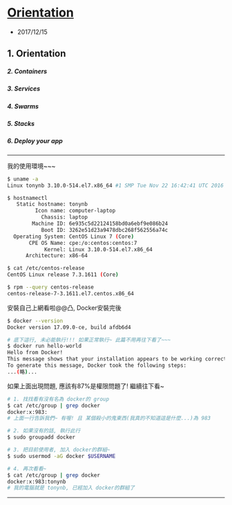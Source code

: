 # [Orientation]((https://docs.docker.com/get-started/))
- 2017/12/15

## 1. Orientation 
##### 2. Containers 
##### 3. Services
##### 4. Swarms 
##### 5. Stacks 
##### 6. Deploy your app

---

我的使用環境~~~
```sh
$ uname -a
Linux tonynb 3.10.0-514.el7.x86_64 #1 SMP Tue Nov 22 16:42:41 UTC 2016 x86_64 x86_64 x86_64 GNU/Linux

$ hostnamectl
   Static hostname: tonynb
         Icon name: computer-laptop
           Chassis: laptop
        Machine ID: 6e935c5d22124158bd0a6ebf9e086b24
           Boot ID: 3262e51d23a9478dbc268f562556a74c
  Operating System: CentOS Linux 7 (Core)
       CPE OS Name: cpe:/o:centos:centos:7
            Kernel: Linux 3.10.0-514.el7.x86_64
      Architecture: x86-64

$ cat /etc/centos-release
CentOS Linux release 7.3.1611 (Core)

$ rpm --query centos-release
centos-release-7-3.1611.el7.centos.x86_64
```

安裝自己上網看啦@@凸, Docker安裝完後

```sh
$ docker --version
Docker version 17.09.0-ce, build afdb6d4

# 底下這行, 未必能執行!!! 如果正常執行~ 此篇不用再往下看了~~~
$ docker run hello-world
Hello from Docker!
This message shows that your installation appears to be working correctly.
To generate this message, Docker took the following steps:
...(略)...
```

如果上面出現問題, 應該有87%是權限問題了! 繼續往下看~
```sh
# 1. 找找看有沒有名為 docker的 group
$ cat /etc/group | grep docker
docker:x:983:
# 上面一行告訴我們~ 有喔! 且 某個殺小的鬼東西(我真的不知道這是什麼...)為 983

# 2. 如果沒有的話, 執行此行
$ sudo groupadd docker

# 3. 把目前使用者, 加入 docker的群組~
$ sudo usermod -aG docker $USERNAME

# 4. 再次看看~
$ cat /etc/group | grep docker
docker:x:983:tonynb
# 我的電腦就是 tonynb, 已經加入 docker的群組了
```

---

